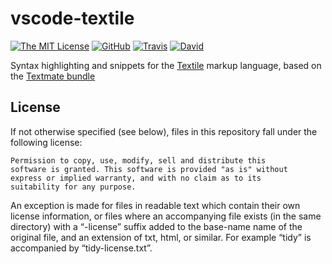 # vscode-textile

[![The MIT License](https://img.shields.io/badge/license-MIT-orange.svg?style=flat-square)](http://opensource.org/licenses/MIT)
[![GitHub](https://img.shields.io/github/release/idleberg/vscode-textile.svg?style=flat-square)](https://github.com/idleberg/vscode-textile/releases)
[![Travis](https://img.shields.io/travis/idleberg/vscode-textile.svg?style=flat-square)](https://travis-ci.org/idleberg/vscode-textile)
[![David](https://img.shields.io/david/dev/idleberg/vscode-textile.svg?style=flat-square)](https://david-dm.org/idleberg/vscode-textile?type=dev)

Syntax highlighting and snippets for the [Textile](https://txstyle.org/) markup language, based on the [Textmate bundle](https://github.com/textmate/textile.tmbundle/blob/master/README.mdown)

## License

If not otherwise specified (see below), files in this repository fall under the following license:

    Permission to copy, use, modify, sell and distribute this
    software is granted. This software is provided "as is" without
    express or implied warranty, and with no claim as to its
    suitability for any purpose.

An exception is made for files in readable text which contain their own license information, or files where an accompanying file exists (in the same directory) with a “-license” suffix added to the base-name name of the original file, and an extension of txt, html, or similar. For example “tidy” is accompanied by “tidy-license.txt”.